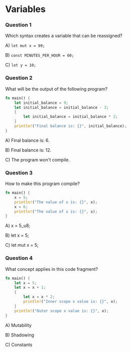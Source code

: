 # Variables

### Question 1

Which syntax creates a variable that can be reassigned?

A) `let mut x = 99;`

B) `const MINUTES_PER_HOUR = 60;`

C) `let y = 10;`

### Question 2

What will be the output of the following program?

```rust
fn main() {
    let initial_balance = 9;
    let initial_balance = initial_balance - 3;
    {
        let initial_balance = initial_balance * 2;
    }
    println!("Final balance is: {}", initial_balance);
}
```

A) Final balance is: 6. 

B) Final balance is: 12. 

C) The program won't compile.

### Question 3

How to make this program compile?

```rust
fn main() {
    x = 5;
    println!("The value of x is: {}", x);
    x = 6;
    println!("The value of x is: {}", x);
}
```

A) x = 5_u8;

B) let x = 5;

C) let mut x = 5;

### Question 4

What concept applies in this code fragment?

```rust
fn main() {
    let x = 5;
    let x = x + 1;
    {
        let x = x * 2;
        println!("Inner scope x value is: {}", x);
    }
    println!("Outer scope x value is: {}", x);
}
```

A) Mutability

B) Shadowing

C) Constants